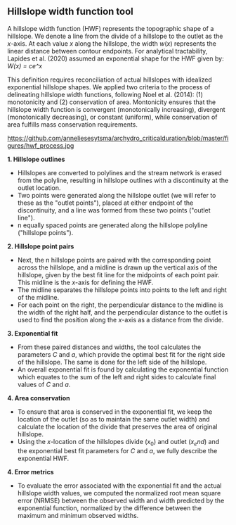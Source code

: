## Hillslope width function tool

A hillslope width function (HWF) represents the topographic shape of a hillslope. We denote a line from the divide of a hillslope to the outlet as the $x$-axis. At each value $x$ along the hillslope, the width $w(x)$ represents the linear distance between contour endpoints. For analytical tractability, Lapides et al. (2020) assumed an exponential shape for the HWF given by: *W(x) = ce^x*

This definition requires reconciliation of actual hillslopes with idealized exponential hillslope shapes. We applied two criteria to the process of delineating hillslope width functions, following Noel et al. (2014): (1) monotonicity and (2) conservation of area. Montonicity ensures that the hillslope width function is convergent (monotonically increasing), divergent (monotonically decreasing), or constant (uniform), while conservation of area fulfills mass conservation requirements.

https://github.com/anneliesesytsma/archydro_criticalduration/blob/master/figures/hwf_process.jpg


**1. Hillslope outlines** 

* Hillslopes are converted to polylines and the stream network is erased from the polyline, resulting in hillslope outlines with a discontinuity at the outlet location. 
* Two points were generated along the hillslope outlet (we will refer to these as the "outlet points"), placed at either endpoint of the discontinuity, and a line was formed from these two points ("outlet line"). 
* n equally spaced points are generated along the hillslope polyline ("hillslope points").

**2. Hillslope point pairs**

* Next, the n hillslope points are paired with the corresponding point across the hillslope, and a midline is drawn up the vertical axis of the hillslope, given by the best fit line for the midpoints of each point pair. This midline is the $x$-axis for defining the HWF. 
* The midline separates the hillslope points into points to the left and right of the midline. 
* For each point on the right, the perpendicular distance to the midline is the width of the right half, and the perpendicular distance to the outlet is used to find the position along the $x$-axis as a distance from the divide. 

**3. Exponential fit**

* From these paired distances and widths, the tool calculates the parameters *C* and *a*, which provide the optimal best fit for the right side of the hillslope. The same is done for the left side of the hillslope. 
* An overall exponential fit is found by calculating the exponential function which equates to the sum of the left and right sides to calculate final values of *C* and *a*. 

**4. Area conservation**

* To ensure that area is conserved in the exponential fit, we keep the location of the outlet (so as to maintain the same outlet width) and calculate the location of the divide that preserves the area of original hillslope. 
* Using the $x$-location of the hillslopes divide ($x_0$) and outlet ($x_end$) and the exponential best fit parameters for $C$ and $a$, we fully describe the exponential HWF.

**4. Error metrics** 

* To evaluate the error associated with the exponential fit and the actual hillslope width values, we computed the normalized root mean square error (NRMSE) between the observed width and width predicted by the exponential function, normalized by the difference between the maximum and minimum observed widths.


